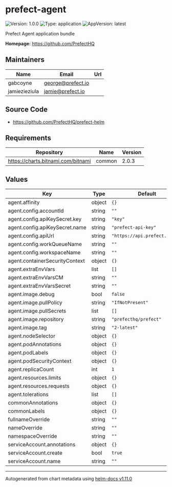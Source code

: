 # prefect-agent

![Version: 1.0.0](https://img.shields.io/badge/Version-1.0.0-informational?style=flat-square) ![Type: application](https://img.shields.io/badge/Type-application-informational?style=flat-square) ![AppVersion: latest](https://img.shields.io/badge/AppVersion-latest-informational?style=flat-square)

Prefect Agent application bundle

**Homepage:** <https://github.com/PrefectHQ>

## Maintainers

| Name | Email | Url |
| ---- | ------ | --- |
| gabcoyne | <george@prefect.io> |  |
| jamiezieziula | <jamie@prefect.io> |  |

## Source Code

* <https://github.com/PrefectHQ/prefect-helm>

## Requirements

| Repository | Name | Version |
|------------|------|---------|
| https://charts.bitnami.com/bitnami | common | 2.0.3 |

## Values

| Key | Type | Default | Description |
|-----|------|---------|-------------|
| agent.affinity | object | `{}` |  |
| agent.config.accountId | string | `""` |  |
| agent.config.apiKeySecret.key | string | `"key"` |  |
| agent.config.apiKeySecret.name | string | `"prefect-api-key"` |  |
| agent.config.apiUrl | string | `"https://api.prefect.cloud"` |  |
| agent.config.workQueueName | string | `""` |  |
| agent.config.workspaceName | string | `""` |  |
| agent.containerSecurityContext | object | `{}` |  |
| agent.extraEnvVars | list | `[]` |  |
| agent.extraEnvVarsCM | string | `""` |  |
| agent.extraEnvVarsSecret | string | `""` |  |
| agent.image.debug | bool | `false` |  |
| agent.image.pullPolicy | string | `"IfNotPresent"` |  |
| agent.image.pullSecrets | list | `[]` |  |
| agent.image.repository | string | `"prefecthq/prefect"` |  |
| agent.image.tag | string | `"2-latest"` |  |
| agent.nodeSelector | object | `{}` |  |
| agent.podAnnotations | object | `{}` |  |
| agent.podLabels | object | `{}` |  |
| agent.podSecurityContext | object | `{}` |  |
| agent.replicaCount | int | `1` |  |
| agent.resources.limits | object | `{}` |  |
| agent.resources.requests | object | `{}` |  |
| agent.tolerations | list | `[]` |  |
| commonAnnotations | object | `{}` |  |
| commonLabels | object | `{}` |  |
| fullnameOverride | string | `""` |  |
| nameOverride | string | `""` |  |
| namespaceOverride | string | `""` |  |
| serviceAccount.annotations | object | `{}` |  |
| serviceAccount.create | bool | `true` |  |
| serviceAccount.name | string | `""` |  |

----------------------------------------------
Autogenerated from chart metadata using [helm-docs v1.11.0](https://github.com/norwoodj/helm-docs/releases/v1.11.0)
